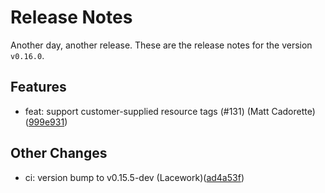 # Release Notes
Another day, another release. These are the release notes for the version `v0.16.0`.

## Features
* feat: support customer-supplied resource tags (#131) (Matt Cadorette)([999e931](https://github.com/lacework/terraform-aws-agentless-scanning/commit/999e931f796d8c6e4e0644587d4f5ab4f46e37c7))
## Other Changes
* ci: version bump to v0.15.5-dev (Lacework)([ad4a53f](https://github.com/lacework/terraform-aws-agentless-scanning/commit/ad4a53f70afafdfd09a3d187861bb24d40c31b7b))
